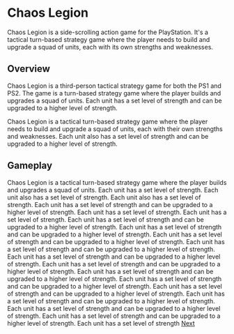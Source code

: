 # Chaos Legion

Chaos Legion is a side-scrolling action game for the PlayStation. It's a tactical turn-based strategy game where the player needs to build and upgrade a squad of units, each with its own strengths and weaknesses.

## Overview

Chaos Legion is a third-person tactical strategy game for both the PS1 and PS2. The game is a turn-based strategy game where the player builds and upgrades a squad of units. Each unit has a set level of strength and can be upgraded to a higher level of strength.

Chaos Legion is a tactical turn-based strategy game where the player needs to build and upgrade a squad of units, each with their own strengths and weaknesses. Each unit also has a set level of strength and can be upgraded to a higher level of strength.

## Gameplay

Chaos Legion is a tactical turn-based strategy game where the player builds and upgrades a squad of units. Each unit has a set level of strength. Each unit also has a set level of strength. Each unit also has a set level of strength. Each unit has a set level of strength and can be upgraded to a higher level of strength. Each unit has a set level of strength. Each unit has a set level of strength. Each unit has a set level of strength and can be upgraded to a higher level of strength. Each unit has a set level of strength and can be upgraded to a higher level of strength. Each unit has a set level of strength and can be upgraded to a higher level of strength. Each unit has a set level of strength and can be upgraded to a higher level of strength. Each unit has a set level of strength and can be upgraded to a higher level of strength. Each unit has a set level of strength and can be upgraded to a higher level of strength. Each unit has a set level of strength and can be upgraded to a higher level of strength. Each unit has a set level of strength and can be upgraded to a higher level of strength. Each unit has a set level of strength and can be upgraded to a higher level of strength. Each unit has a set level of strength and can be upgraded to a higher level of strength. Each unit has a set level of strength and can be upgraded to a higher level of strength. Each unit has a set level of strength and can be upgraded to a higher level of strength. Each unit has a set level of strength
[Next](227.md)